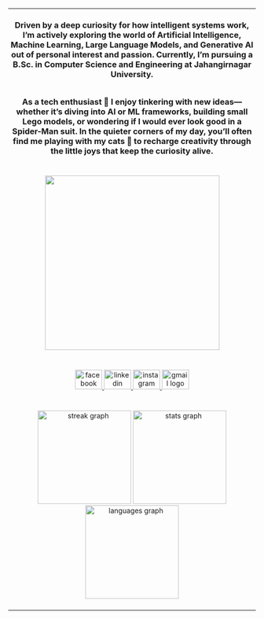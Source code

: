 <br clear="both">
<hr>
<h3 align="center">Driven by a deep curiosity for how intelligent systems work, I’m actively exploring the world of Artificial Intelligence, Machine Learning, Large Language Models, and Generative AI out of personal interest and passion. Currently, I’m pursuing a B.Sc. in Computer Science and Engineering at Jahangirnagar University. <br>
  
  
<br>As a tech enthusiast 🤖 I enjoy tinkering with new ideas—whether it’s diving into AI or ML frameworks, building small Lego models, or wondering if I would ever look good in a Spider-Man suit. In the quieter corners of my day, you’ll often find me playing with my cats 🐾 to recharge creativity through the little joys that keep the curiosity alive.</h3>

###

<br clear="both">

<div align="center">
  <img height="355" src="https://i.postimg.cc/FHqKCqvs/policenauts-synthwave.gif"  />
</div>

###

<br clear="both">

<div align="center">
  <a href="https://www.facebook.com/rr.rimon" target="_blank">
    <img src="https://raw.githubusercontent.com/maurodesouza/profile-readme-generator/master/src/assets/icons/social/facebook/default.svg" width="55" height="40" alt="facebook logo"  />
  </a>
  <a href="https://linkedin.com/in/raian-rashid-rimon" target="_blank">
    <img src="https://raw.githubusercontent.com/maurodesouza/profile-readme-generator/master/src/assets/icons/social/linkedin/default.svg" width="55" height="40" alt="linkedin logo"  />
  </a>
  <a href="https://www.instagram.com/rimon_lemon/" target="_blank">
    <img src="https://raw.githubusercontent.com/maurodesouza/profile-readme-generator/master/src/assets/icons/social/instagram/default.svg" width="55" height="40" alt="instagram logo"  />
  </a>
  <a href="mailto:rimonraian2@gmail.com" target="_blank">
    <img src="https://raw.githubusercontent.com/maurodesouza/profile-readme-generator/master/src/assets/icons/social/gmail/default.svg" width="55" height="40" alt="gmail logo"  />
  </a>
</div>

###


###

<br clear="both">

<div align="center">
  <img src="https://streak-stats.demolab.com?user=RaianRashidRimon&locale=en&mode=daily&theme=midnight-purple&hide_border=true&border_radius=0" height="190" alt="streak graph"  />
  <img src="https://github-readme-stats.vercel.app/api?username=RaianRashidRimon&hide_title=false&hide_rank=false&show_icons=true&include_all_commits=true&count_private=false&disable_animations=false&theme=midnight-purple&locale=en&hide_border=true" height="190" alt="stats graph"  />
  <img src="https://github-readme-stats.vercel.app/api/top-langs?username=RaianRashidRimon&locale=en&hide_title=false&layout=compact&card_width=320&langs_count=10&theme=midnight-purple&hide_border=true" height="190" alt="languages graph"  />
</div>

###

<div align="left">
</div>

<hr>





